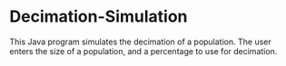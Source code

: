 # Decimation-Simulation
This Java program simulates the decimation of a population. The user enters the size of a population, and a percentage to use for decimation.
